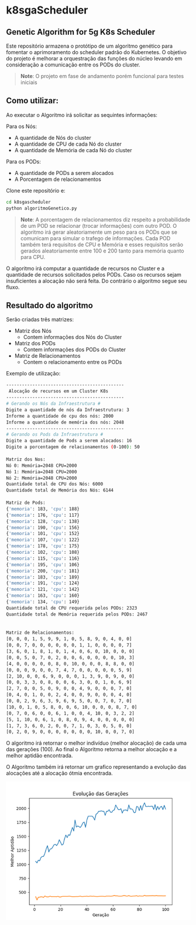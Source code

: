 # k8sgaScheduler

## Genetic Algorithm for 5g K8s Scheduler

Este repositório armazena o protótipo de um algoritmo genético para fomentar o aprimoramento do scheduler padrão do Kubernetes. O objetivo do projeto é melhorar a orquestração das funções do núcleo levando em consideração a comunicação entre os PODs do cluster.

> **Note**: O projeto em fase de andamento porém funcional para testes iniciais

## Como utilizar:

Ao executar o Algoritmo irá solicitar as sequintes informações:

Para os Nós:
- A quantidade de Nós do cluster
- A quantidade de CPU de cada Nó do cluster
- A quantidade de Memória de cada Nó do cluster

Para os PODs:
- A quantidade de PODs a serem alocados
- A Porcentagem de relacionamentos

Clone este repositório e:

```bash
cd k8sgascheduler
python algoritmoGenetico.py
```

> **Note**: A porcentagem de relacionamentos diz respeito a probabilidade de um POD se relacionar (trocar informações) com outro POD. O algoritmo irá gerar aleatoriamente um peso para os PODs que se comunicam para simular o trafego de informações. Cada POD também terá requisitos de CPU e Memória e esses requisitos serão gerados aleatoriamente entre 100 e 200 tanto para memória quanto para CPU.

O algoritmo irá computar a quantidade de recursos no Cluster e a quantidade de recursos solicitados pelos PODs. Caso os recursos sejam insuficientes a alocação não será feita. Do contrário o algoritmo segue seu fluxo.

## Resultado do algoritmo

Serão criadas três matrizes:
- Matriz dos Nós 
    - Contem informações dos Nós do Cluster
- Matriz dos PODs
    - Contem informações dos PODs do Cluster
- Matriz de Relacionamentos
    - Contem o relacionamento entre os PODs

Exemplo de utilização:
```bash
---------------------------------------------
 Alocação de recursos em um Cluster K8s
---------------------------------------------
# Gerando os Nós da Infraestrutura #
Digite a quantidade de nós da Infraestrutura: 3
Informe a quantidade de cpu dos nós: 2000
Informe a quantidade de memória dos nós: 2048
---------------------------------------------
# Gerando os Pods da Infraestrutura #
Digite a quantidade de Pods a serem alocados: 16
Digite a porcentagem de relacionamentos (0-100): 50

Matriz dos Nos:
Nó 0: Memória=2048 CPU=2000
Nó 1: Memória=2048 CPU=2000
Nó 2: Memória=2048 CPU=2000
Quantidade total de CPU dos Nós: 6000
Quantidade total de Memória dos Nós: 6144

Matriz de Pods:
{'memoria': 183, 'cpu': 188}
{'memoria': 176, 'cpu': 117}
{'memoria': 128, 'cpu': 138}
{'memoria': 190, 'cpu': 156}
{'memoria': 101, 'cpu': 152}
{'memoria': 107, 'cpu': 122}
{'memoria': 178, 'cpu': 175}
{'memoria': 102, 'cpu': 108}
{'memoria': 115, 'cpu': 116}
{'memoria': 195, 'cpu': 106}
{'memoria': 200, 'cpu': 181}
{'memoria': 183, 'cpu': 189}
{'memoria': 191, 'cpu': 124}
{'memoria': 121, 'cpu': 142}
{'memoria': 163, 'cpu': 160}
{'memoria': 134, 'cpu': 149}
Quantidade total de CPU requerida pelos PODs: 2323
Quantidade total de Memória requerida pelos PODs: 2467


Matriz de Relacionamentos:
[0, 0, 0, 1, 5, 9, 9, 1, 0, 5, 8, 9, 0, 4, 0, 0]
[0, 0, 7, 0, 0, 0, 0, 0, 0, 1, 1, 0, 0, 0, 0, 7]
[3, 6, 0, 1, 8, 1, 0, 1, 4, 0, 6, 0, 10, 0, 0, 0]
[0, 0, 5, 0, 7, 0, 2, 0, 0, 6, 0, 0, 0, 0, 10, 3]
[4, 0, 0, 0, 0, 0, 8, 0, 10, 0, 0, 0, 8, 8, 0, 0]
[0, 0, 0, 9, 0, 0, 7, 4, 7, 0, 0, 0, 0, 0, 5, 9]
[2, 10, 0, 0, 6, 9, 0, 0, 0, 1, 3, 9, 0, 9, 0, 0]
[0, 0, 3, 3, 0, 8, 0, 0, 6, 3, 0, 0, 1, 0, 6, 9]
[2, 7, 0, 0, 5, 0, 9, 0, 0, 4, 9, 0, 0, 0, 7, 0]
[0, 4, 0, 1, 0, 0, 2, 4, 0, 0, 9, 0, 0, 0, 4, 0]
[0, 0, 2, 9, 6, 3, 9, 6, 9, 5, 0, 0, 7, 0, 7, 0]
[10, 0, 1, 0, 5, 8, 0, 0, 6, 10, 0, 0, 0, 8, 7, 0]
[0, 7, 0, 6, 0, 0, 6, 1, 0, 0, 4, 10, 0, 3, 2, 2]
[5, 1, 10, 0, 6, 1, 0, 8, 0, 9, 4, 0, 0, 0, 0, 0]
[1, 7, 3, 6, 0, 2, 0, 0, 7, 1, 0, 3, 0, 5, 0, 0]
[0, 2, 0, 9, 0, 0, 0, 0, 0, 0, 0, 10, 0, 0, 7, 0]
```
O algoritmo irá retornar o melhor indivíduo (melhor alocação) de cada uma das gerações (100). Ao final o Algoritmo retorna a melhor alocação e a melhor aptidão encontrada.

O Algoritmo também irá retornar um grafico representando a evolução das alocações até a alocação ótmia encontrada.

![Melhor alocação encontrada](alocacao.png)